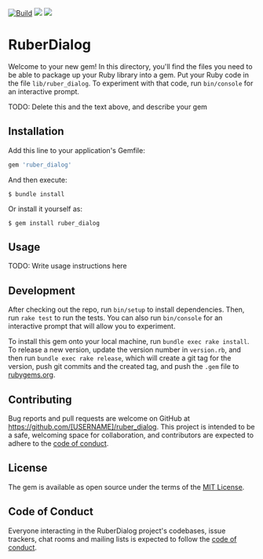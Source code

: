 [![Build](https://github.com/Sakorni/ruber_dialog/actions/workflows/ci.yml/badge.svg?branch=master)](https://github.com/Sakorni/ruber_dialog/actions/workflows/ci.yml)
<a href="https://codeclimate.com/github/Sakorni/ruber_dialog/maintainability"><img src="https://api.codeclimate.com/v1/badges/6d58f15d46aefe941dca/maintainability" /></a>
<a href="https://codeclimate.com/github/Sakorni/ruber_dialog/test_coverage"><img src="https://api.codeclimate.com/v1/badges/6d58f15d46aefe941dca/test_coverage" /></a>


# RuberDialog

Welcome to your new gem! In this directory, you'll find the files you need to be able to package up your Ruby library into a gem. Put your Ruby code in the file `lib/ruber_dialog`. To experiment with that code, run `bin/console` for an interactive prompt.

TODO: Delete this and the text above, and describe your gem

## Installation

Add this line to your application's Gemfile:

```ruby
gem 'ruber_dialog'
```

And then execute:

    $ bundle install

Or install it yourself as:

    $ gem install ruber_dialog

## Usage

TODO: Write usage instructions here

## Development

After checking out the repo, run `bin/setup` to install dependencies. Then, run `rake test` to run the tests. You can also run `bin/console` for an interactive prompt that will allow you to experiment.

To install this gem onto your local machine, run `bundle exec rake install`. To release a new version, update the version number in `version.rb`, and then run `bundle exec rake release`, which will create a git tag for the version, push git commits and the created tag, and push the `.gem` file to [rubygems.org](https://rubygems.org).

## Contributing

Bug reports and pull requests are welcome on GitHub at https://github.com/[USERNAME]/ruber_dialog. This project is intended to be a safe, welcoming space for collaboration, and contributors are expected to adhere to the [code of conduct](https://github.com/[USERNAME]/ruber_dialog/blob/master/CODE_OF_CONDUCT.md).

## License

The gem is available as open source under the terms of the [MIT License](https://opensource.org/licenses/MIT).

## Code of Conduct

Everyone interacting in the RuberDialog project's codebases, issue trackers, chat rooms and mailing lists is expected to follow the [code of conduct](https://github.com/[USERNAME]/ruber_dialog/blob/master/CODE_OF_CONDUCT.md).
